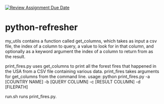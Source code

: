[![Review Assignment Due Date](https://classroom.github.com/assets/deadline-readme-button-24ddc0f5d75046c5622901739e7c5dd533143b0c8e959d652212380cedb1ea36.svg)](https://classroom.github.com/a/oQi7O4AA)
# python-refresher

my_utils contains a function called get_columns, which takes as input a csv file, the index of a column to query, a value to look for in that column, and optionally as a keyword argument the index of a column to return from as the result.

print_fires.py uses get_columns to print all the forest fires that happened in the USA from a CSV file containing various data. print_fires takes arguments for get_columns from the command line.
usage:
python print_fires.py -a [COUNTRY NAME] -b [QUERY COLUMN] -c [RESULT COLUMN] -d [FILEPATH]

run.sh runs print_fires.py.

